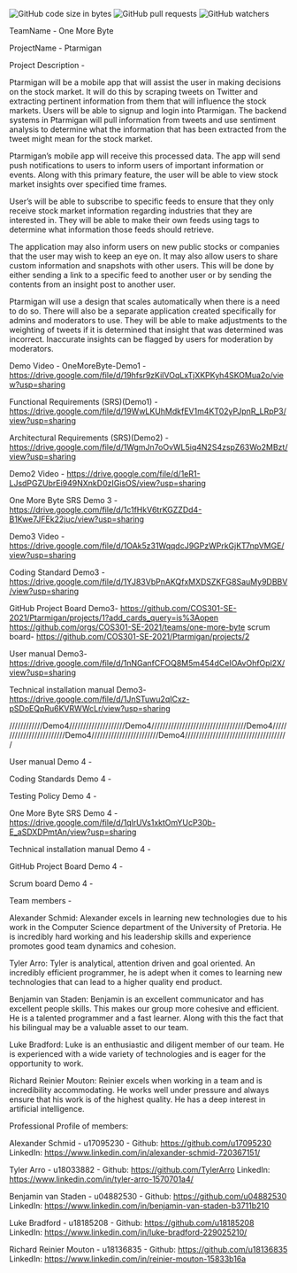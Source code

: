 ![GitHub code size in bytes](https://img.shields.io/github/languages/code-size/COS301-SE-2021/Ptarmigan)  ![GitHub pull requests](https://img.shields.io/github/issues-pr/COS301-SE-2021/Ptarmigan?style=plastic)  ![GitHub watchers](https://img.shields.io/github/watchers/COS301-SE-2021/Ptarmigan?style=plastic)

TeamName - One More Byte

ProjectName - Ptarmigan

Project Description -

Ptarmigan will be a mobile app that will assist the user in making decisions on the stock market. It will do this by scraping tweets on Twitter and extracting pertinent information from them that will influence the stock markets. Users will be able to signup and login into Ptarmigan. The backend systems in Ptarmigan will pull information from tweets and use sentiment analysis to determine what the information that has been extracted from the tweet might mean for the stock market.

Ptarmigan’s mobile app will receive this processed data. The app will send push notifications to users to inform users of important information or events. Along with this primary feature, the user will be able to view stock market insights over specified time frames.

User’s will be able to subscribe to specific feeds to ensure that they only receive stock market information regarding industries that they are interested in. They will be able to make their own feeds using tags to determine what information those feeds should retrieve.

The application may also inform users on new public stocks or companies that the user may wish to keep an eye on. It may also allow users to share custom information and snapshots with other users. This will be done by either sending a link to a specific feed to another user or by sending the contents from an insight post to another user.

Ptarmigan will use a design that scales automatically when there is a need to do so. There will also be a separate application created specifically for admins and moderators to use. They will be able to make adjustments to the weighting of tweets if it is determined that insight that was determined was incorrect. Inaccurate insights can be flagged by users for moderation by moderators.

Demo Video - OneMoreByte-Demo1 - https://drive.google.com/file/d/19hfsr9zKiIVOqLxTjXKPKyh4SKOMua2o/view?usp=sharing

Functional Requirements (SRS)(Demo1) - https://drive.google.com/file/d/19WwLKUhMdkfEV1m4KT02yPJpnR_LRpP3/view?usp=sharing

Architectural Requirements (SRS)(Demo2) - https://drive.google.com/file/d/1WgmJn7oOvWL5iq4N2S4zspZ63Wo2MBzt/view?usp=sharing

Demo2 Video - https://drive.google.com/file/d/1eR1-LJsdPGZUbrEi949NXnkD0zIGisOS/view?usp=sharing

One More Byte SRS Demo 3 - https://drive.google.com/file/d/1c1fHkV6trKGZZDd4-B1Kwe7JFEk22juc/view?usp=sharing

Demo3 Video - https://drive.google.com/file/d/1OAk5z31WqqdcJ9GPzWPrkGjKT7npVMGE/view?usp=sharing

Coding Standard Demo3 - https://drive.google.com/file/d/1YJ83VbPnAKQfxMXDSZKFG8SauMy9DBBV/view?usp=sharing

GitHub Project Board Demo3- 
https://github.com/COS301-SE-2021/Ptarmigan/projects/1?add_cards_query=is%3Aopen
https://github.com/orgs/COS301-SE-2021/teams/one-more-byte
scrum board- https://github.com/COS301-SE-2021/Ptarmigan/projects/2

User manual Demo3- https://drive.google.com/file/d/1nNGanfCFOQ8M5m454dCeIOAvOhfOpl2X/view?usp=sharing

Technical installation manual Demo3- https://drive.google.com/file/d/1JnSTuwu2qICxz-pSDoEQpRu6KVRWWcLr/view?usp=sharing

////////////Demo4////////////////////Demo4//////////////////////////////////Demo4/////////////////////////Demo4////////////////////////Demo4/////////////////////////////////////

User manual Demo 4 -

Coding Standards Demo 4 -

Testing Policy Demo 4 -

One More Byte SRS Demo 4 - https://drive.google.com/file/d/1qlrUVs1xktOmYUcP30b-E_aSDXDPmtAn/view?usp=sharing 

Technical installation manual Demo 4 - 

GitHub Project Board Demo 4 - 

Scrum board Demo 4 - 

Team members - 

Alexander Schmid: Alexander excels in learning new technologies due to his work in the Computer Science department of the University of Pretoria. He is incredibly hard working and his leadership skills and experience promotes good team dynamics and cohesion.

Tyler Arro: Tyler is analytical, attention driven and goal oriented. An incredibly efficient programmer, he is adept when it comes to learning new technologies that can lead to a higher quality end product.

Benjamin van Staden: Benjamin is an excellent communicator and has excellent people skills. This makes our group more cohesive and efficient. He is a talented programmer and a fast learner. Along with this the fact that his bilingual may be a valuable asset to our team.

Luke Bradford: Luke is an enthusiastic and diligent member of our team. He is experienced with a wide variety of technologies and is eager for the opportunity to work.

Richard Reinier Mouton: Reinier excels when working in a team and is incredibility accommodating. He works well under pressure and always ensure that his work is of the highest quality. He has a deep interest in artificial intelligence.


Professional Profile of members:

Alexander Schmid - u17095230 - Github: https://github.com/u17095230 
LinkedIn: https://www.linkedin.com/in/alexander-schmid-720367151/

Tyler Arro -  u18033882 - Github: https://github.com/TylerArro 
LinkedIn: https://www.linkedin.com/in/tyler-arro-1570701a4/

Benjamin van Staden -  u04882530 - Github: https://github.com/u04882530 
LinkedIn: https://www.linkedin.com/in/benjamin-van-staden-b3711b210

Luke Bradford -  u18185208 - Github: https://github.com/u18185208 
LinkedIn: https://www.linkedin.com/in/luke-bradford-229025210/

Richard Reinier Mouton -  u18136835 - Github: https://github.com/u18136835 
LinkedIn: https://www.linkedin.com/in/reinier-mouton-15833b16a


